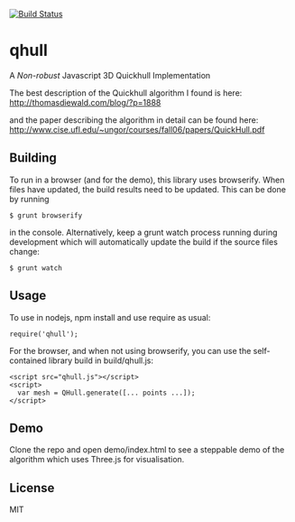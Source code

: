 [![Build Status](https://travis-ci.org/bjnortier/qhull.png?branch=master)](https://travis-ci.org/bjnortier/qhull)

# qhull

A *Non-robust* Javascript 3D Quickhull Implementation

The best description of the Quickhull algorithm I found is here:
http://thomasdiewald.com/blog/?p=1888

and the paper describing the algorithm in detail can be found here:
http://www.cise.ufl.edu/~ungor/courses/fall06/papers/QuickHull.pdf

## Building

To run in a browser (and for the demo), this library uses browserify. When files have updated, the build results need to be updated. This can be done by running

    $ grunt browserify

in the console. Alternatively, keep a grunt watch process running during development which will automatically update the build if the source files change:

    $ grunt watch

## Usage

To use in nodejs, npm install and use require as usual:

    require('qhull');

For the browser, and when not using browserify, you can use the self-contained library build in build/qhull.js:

    <script src="qhull.js"></script>
    <script>
      var mesh = QHull.generate([... points ...]);
    </script>

## Demo

Clone the repo and open demo/index.html to see a steppable demo of the algorithm which uses Three.js for visualisation.

## License

MIT
